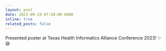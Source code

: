 ```yaml
---
layout: post
date: 2023-09-19 07:59:00-0400
inline: true
related_posts: false
---
```


Presented poster at Texas Health Informatics Alliance Conference 2023! :sparkles: :smile:
